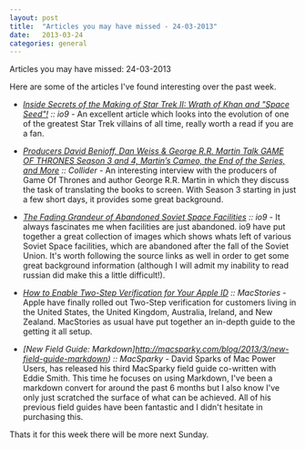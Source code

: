 ```yaml
---
layout: post
title:  "Articles you may have missed - 24-03-2013"
date:   2013-03-24
categories: general
---
```



Articles you may have missed: 24-03-2013

Here are some of the articles I've found interesting over the past week.

- _[Inside Secrets of the Making of Star Trek II: Wrath of Khan and "Space Seed"!](http://io9.com/inside-secrets-of-the-making-of-star-trek-ii-wrath-of-457250013) :: io9_ - An excellent article which looks into the evolution of one of the greatest Star Trek villains of all time, really worth a read if you are a fan.

- _[Producers David Benioff, Dan Weiss & George R.R. Martin Talk GAME OF THRONES Season 3 and 4, Martin’s Cameo, the End of the Series, and More](http://collider.com/game-of-thrones-season-3-4-george-r-r-martin-interview/) :: Collider_ - An interesting interview with the producers of Game Of Thrones and author George R.R. Martin in which they discuss the task of translating the books to screen. With Season 3 starting in just a few short days, it provides some great background.


- _[The Fading Grandeur of Abandoned Soviet Space Facilities](http://io9.com/the-fading-grandeur-of-abandoned-soviet-space-facilitie-456896333) :: io9_ - It always fascinates me when facilities are just abandoned. io9 have put together a great collection of images which shows whats left of various Soviet Space facilities, which are abandoned after the fall of the Soviet Union. It's worth following the source links as well in order to get some great background information (although I will admit my inability to read russian did make this a little difficult!).


- _[How to Enable Two-Step Verification for Your Apple ID](http://www.macstories.net/news/how-to-enable-two-step-verification-for-your-apple-id/) :: MacStories_ - Apple have finally rolled out Two-Step verification for customers living in the United States, the United Kingdom, Australia, Ireland, and New Zealand. MacStories as usual have put together an in-depth guide to the getting it all setup.

- _[New Field Guide: Markdown]http://macsparky.com/blog/2013/3/new-field-guide-markdown) :: MacSparky_ - David Sparks of Mac Power Users, has released his third MacSparky field guide co-written with Eddie Smith. This time he focuses on using Markdown, I've been a markdown convert for around the past 6 months but I also know I've only just scratched the surface of what can be achieved. All of his previous field guides have been fantastic and I didn't hesitate in purchasing this.

Thats it for this week there will be more next Sunday.